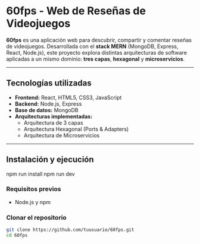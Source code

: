 # 60fps - Web de Reseñas de Videojuegos

**60fps** es una aplicación web para descubrir, compartir y comentar reseñas de videojuegos. Desarrollada con el **stack MERN** (MongoDB, Express, React, Node.js), este proyecto explora distintas arquitecturas de software aplicadas a un mismo dominio: **tres capas**, **hexagonal** y **microservicios**.

---

## Tecnologías utilizadas

- **Frontend:** React, HTML5, CSS3, JavaScript
- **Backend:** Node.js, Express
- **Base de datos:** MongoDB
- **Arquitecturas implementadas:**
  - Arquitectura de 3 capas
  - Arquitectura Hexagonal (Ports & Adapters)
  - Arquitectura de Microservicios

---

## Instalación y ejecución
npm run install
npm run dev

### Requisitos previos

- Node.js y npm

### Clonar el repositorio
```bash
git clone https://github.com/tuusuario/60fps.git
cd 60fps
